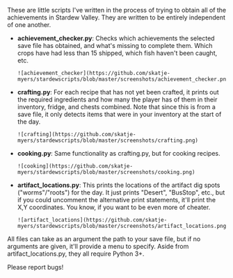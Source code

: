These are little scripts I've written in the process of trying to obtain all of the achievements in Stardew Valley. They are written to be entirely independent of one another.

+ **achievement_checker.py**: Checks which achievements the selected save file has obtained, and what's missing to complete them. Which crops have had less than 15 shipped, which fish haven't been caught, etc.

      ![achievement_checker](https://github.com/skatje-myers/stardewscripts/blob/master/screenshots/achievement_checker.png)
+ **crafting.py**: For each recipe that has not yet been crafted, it prints out the required ingredients and how many the player has of them in their inventory, fridge, and chests combined. Note that since this is from a save file, it only detects items that were in your inventory at the start of the day.

      ![crafting](https://github.com/skatje-myers/stardewscripts/blob/master/screenshots/crafting.png)

+ **cooking.py**: Same functionality as crafting.py, but for cooking recipes.

      ![cooking](https://github.com/skatje-myers/stardewscripts/blob/master/screenshots/cooking.png)
+ **artifact_locations.py**: This prints the locations of the artifact dig spots ("worms"/"roots") for the day. It just prints "Desert", "BusStop", etc., but if you could uncomment the alternative print statements, it'll print the X,Y coordinates. You know, if you want to be even more of cheater.

      ![artifact_locations](https://github.com/skatje-myers/stardewscripts/blob/master/screenshots/artifact_locations.png)

All files can take as an argument the path to your save file, but if no arguments are given, it'll provide a menu to specify. Aside from artifact_locations.py, they all require Python 3+.

Please report bugs!
